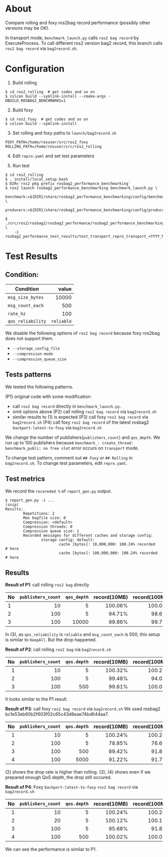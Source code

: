 # About
Compare rolling and foxy ros2bag record performance (possibly other versions may be OK).

In transport mode, `benchmark_launch.py` calls `ros2 bag record` by ExecuteProcess.
To call different ros2 version bag2 record, this branch calls `ros2 bag record` via `bag2record.sh`.

# Configuration

1. Build rolling

```
$ cd ros2_rolling  # get codes and so on
$ colcon build --symlink-install --cmake-args -DBUILD_ROSBAG2_BENCHMARKS=1
```

2. Build foxy

```
$ cd ros2_foxy  # get codes and so on
$ colcon build --symlink-install
```

3. Set rolling and foxy paths to `launch/bag2record.sh`

```
FOXY_PATH=/home/rosuser/src/ros2_foxy
ROLLING_PATH=/home/rosuser/src/ros2_rolling
```

4. Edit `repro.yaml` and set test parameters

5. Run test

```
$ cd ros2_rolling
$ . install/local_setup.bash
$ DIR=`ros2 pkg prefix rosbag2_performance_benchmarking`
$ ros2 launch rosbag2_performance_benchmarking benchmark_launch.py \
    benchmark:=${DIR}/share/rosbag2_performance_benchmarking/config/benchmarks/test_transport.yaml \
	producers:=${DIR}/share/rosbag2_performance_benchmarking/config/producers/repro.yaml

$ ./src/ros2/rosbag2/rosbag2_performance/rosbag2_performance_benchmarking/scripts/report_gen.py \
    -i rosbag2_performance_test_results/test_transport_repro_transport_<YYYY_MM_DD_HH_MM_SS>
```

# Test Results

## Condition:

| Condition         |      value |
|-------------------|-----------:|
| `msg_size_bytes`  |      10000 |
| `msg_count_each`  |        500 |
| `rate_hz`         |        100 |
| `qos_reliability` | `reliable` |

We disable the following options of `ros2 bag record` because foxy ros2bag does not support them.

- `--storage_config_file`
- `--compression-mode`
- `--compression_queue_size`

## Tests patterns

We tested the following patterns.

(P1) original code with some modification:
  - call `ros2 bag record` directly in `benchmark_launch.py`.
  - omit options above
(P2) call rolling `ros2 bag record` via `bag2record.sh`
  - similar results to (1) is expected
(P3) call foxy `ros2 bag record` via `bag2record.sh`
(P4) call foxy `ros2 bag record` of the latest rosbag2 `backport-latest-to-foxy` via `bag2record.sh`

We change the number of publishers(`publishers_count`) and `qos_depth`.
We run up to 100 publishers because `benchmark_: create_thread: benchmark_publi: no free slot` error occurs on `transport` mode.

To change test pattern, comment out `## Foxy` or `## Rolling` in `bag2record.sh`.
To change test parameters, edit `repro.yaml`.

## Test metrics

We record the `recoreded %` of `report_gen.py` output.

```
$ report_gen.py -i ...
(snip)
Results: 
        Repetitions: 2
        Max bagfile size: 0
        Compression: <default>
        Compression threads: 0
        Compression queue size: 1
        Recorded messages for different caches and storage config:
                storage config: default:
                        cache [bytes]: 10,000,000: 100.24% recorded     # here
                        cache [bytes]: 100,000,000: 100.24% recorded    # here
```


## Results

**Result of P1**: call rolling `ros2 bag` directly

| No | `publishers_count` | `qos_depth` | record(10MB) | record(100MB) |
|----|-------------------:|------------:|-------------:|--------------:|
| 1  |                 10 |           5 |      100.06% |       100.06% |
| 2  |                100 |           5 |       94.71% |        98.61% |
| 3  |                100 |       10000 |       99.86% |        99.78% |

In (3), as `qos_reliability` is `reliable` and `msg_count_each` is 500, this setup is similar to `KeepAll`.
But the drop happened.

**Result of P2**: call rolling `ros2 bag` via `bag2record.sh`

| No | `publishers_count` | `qos.depth` | record(10MB) | record(100MB) |
|---:|-------------------:|------------:|-------------:|--------------:|
|  1 |                 10 |           5 |      100.32% |       100.21% |
|  2 |                100 |           5 |       99.48% |        94.03% |
|  3 |                100 |         500 |       99.61% |       100.04% |

It looks similar to the P1 result.

**Result of P3**: call foxy `ros2 bag record` via `bag2record.sh`
We used rosbag2 bc1e53eb60b2f603f02c65c43d6eae74bd644aa7.

| No | `publishers_count` | `qos.depth` | record(10MB) | record(100MB) |
|---:|-------------------:|------------:|-------------:|--------------:|
|  1 |                 10 |           5 |      100.24% |       100.24% |
|  2 |                100 |           5 |       78.85% |        76.62% |
|  3 |                100 |         500 |       89.42% |        91.88% |
|  4 |                100 |        5000 |       91.22% |        91.79% |

(2) shows the drop rate is higher than rolling.
(3), (4) shows even if we prepared enough QoS depth, the drop still occured.

**Result of P4**: Foxy `backport-latest-to-foxy` `ros2 bag record` via `bag2record.sh`

| No | `publishers_count` | `qos.depth` | record(10MB) | record(100MB) |
|---:|-------------------:|------------:|-------------:|--------------:|
|  1 |                 10 |           5 |      100.24% |       100.24% |
|  2 |                 20 |           5 |      100.12% |       100.12% |
|  3 |                100 |           5 |       95.68% |        91.81% |
|  4 |                100 |         500 |      100.02% |       100.02% |

We can see the performance is similar to P1.
